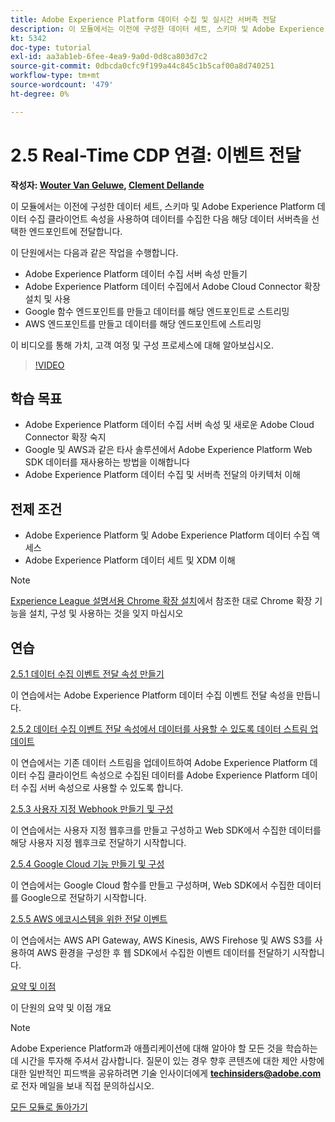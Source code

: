 ```yaml
---
title: Adobe Experience Platform 데이터 수집 및 실시간 서버측 전달
description: 이 모듈에서는 이전에 구성한 데이터 세트, 스키마 및 Adobe Experience Platform 데이터 수집 서버 속성을 사용하여 데이터를 수집한 다음 해당 데이터 서버측을 선택한 엔드포인트에 전달합니다.
kt: 5342
doc-type: tutorial
exl-id: aa3ab1eb-6fee-4ea9-9a0d-0d8ca803d7c2
source-git-commit: 0dbcda0cfc9f199a44c845c1b5caf00a8d740251
workflow-type: tm+mt
source-wordcount: '479'
ht-degree: 0%

---
```


# 2.5 Real-Time CDP 연결: 이벤트 전달

**작성자: [Wouter Van Geluwe](https://www.linkedin.com/in/woutervangeluwe/), [Clement Dellande](https://www.linkedin.com/in/clement-delalande/)**

이 모듈에서는 이전에 구성한 데이터 세트, 스키마 및 Adobe Experience Platform 데이터 수집 클라이언트 속성을 사용하여 데이터를 수집한 다음 해당 데이터 서버측을 선택한 엔드포인트에 전달합니다.

이 단원에서는 다음과 같은 작업을 수행합니다.

- Adobe Experience Platform 데이터 수집 서버 속성 만들기
- Adobe Experience Platform 데이터 수집에서 Adobe Cloud Connector 확장 설치 및 사용
- Google 함수 엔드포인트를 만들고 데이터를 해당 엔드포인트로 스트리밍
- AWS 엔드포인트를 만들고 데이터를 해당 엔드포인트에 스트리밍

이 비디오를 통해 가치, 고객 여정 및 구성 프로세스에 대해 알아보십시오.

>[!VIDEO](https://video.tv.adobe.com/v/331987?quality=12&learn=on)

## 학습 목표

- Adobe Experience Platform 데이터 수집 서버 속성 및 새로운 Adobe Cloud Connector 확장 숙지
- Google 및 AWS과 같은 타사 솔루션에서 Adobe Experience Platform Web SDK 데이터를 재사용하는 방법을 이해합니다
- Adobe Experience Platform 데이터 수집 및 서버측 전달의 아키텍처 이해

## 전제 조건

- Adobe Experience Platform 및 Adobe Experience Platform 데이터 수집 액세스
- Adobe Experience Platform 데이터 세트 및 XDM 이해

>[!NOTE]
>
>[Experience League 설명서용 Chrome 확장 설치](../../gettingstarted/gettingstarted/ex1.md)에서 참조한 대로 Chrome 확장 기능을 설치, 구성 및 사용하는 것을 잊지 마십시오

## 연습

[2.5.1 데이터 수집 이벤트 전달 속성 만들기](./ex1.md)

이 연습에서는 Adobe Experience Platform 데이터 수집 이벤트 전달 속성을 만듭니다.

[2.5.2 데이터 수집 이벤트 전달 속성에서 데이터를 사용할 수 있도록 데이터 스트림 업데이트](./ex2.md)

이 연습에서는 기존 데이터 스트림을 업데이트하여 Adobe Experience Platform 데이터 수집 클라이언트 속성으로 수집된 데이터를 Adobe Experience Platform 데이터 수집 서버 속성으로 사용할 수 있도록 합니다.

[2.5.3 사용자 지정 Webhook 만들기 및 구성](./ex3.md)

이 연습에서는 사용자 지정 웹후크를 만들고 구성하고 Web SDK에서 수집한 데이터를 해당 사용자 지정 웹후크로 전달하기 시작합니다.

[2.5.4 Google Cloud 기능 만들기 및 구성](./ex4.md)

이 연습에서는 Google Cloud 함수를 만들고 구성하며, Web SDK에서 수집한 데이터를 Google으로 전달하기 시작합니다.

[2.5.5 AWS 에코시스템을 위한 전달 이벤트](./ex5.md)

이 연습에서는 AWS API Gateway, AWS Kinesis, AWS Firehose 및 AWS S3를 사용하여 AWS 환경을 구성한 후 웹 SDK에서 수집한 이벤트 데이터를 전달하기 시작합니다.

[요약 및 이점](./summary.md)

이 단원의 요약 및 이점 개요

>[!NOTE]
>
>Adobe Experience Platform과 애플리케이션에 대해 알아야 할 모든 것을 학습하는 데 시간을 투자해 주셔서 감사합니다. 질문이 있는 경우 향후 콘텐츠에 대한 제안 사항에 대한 일반적인 피드백을 공유하려면 기술 인사이더에게 **techinsiders@adobe.com**&#x200B;로 전자 메일을 보내 직접 문의하십시오.

[모든 모듈로 돌아가기](../../../overview.md)

